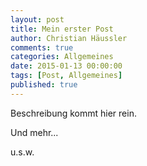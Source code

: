 ```yaml
---
layout: post
title: Mein erster Post
author: Christian Häussler
comments: true
categories: Allgemeines
date: 2015-01-13 00:00:00
tags: [Post, Allgemeines]
published: true
---
```

Beschreibung kommt hier rein.

Und mehr...

u.s.w.